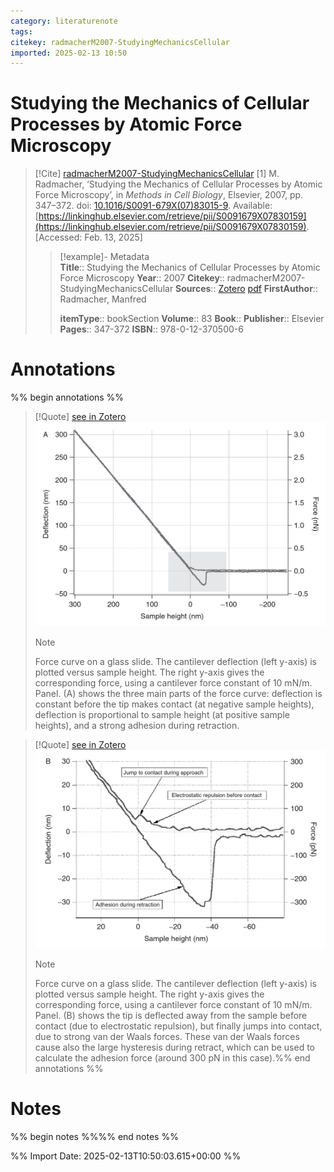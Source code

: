 ```yaml
---
category: literaturenote
tags: 
citekey: radmacherM2007-StudyingMechanicsCellular
imported: 2025-02-13 10:50
---
```


# Studying the Mechanics of Cellular Processes by Atomic Force Microscopy


> [!Cite] [radmacherM2007-StudyingMechanicsCellular](zotero://select/library/items/TEU6XIAU)
> [1]  M. Radmacher, ‘Studying the Mechanics of Cellular Processes by Atomic Force Microscopy’, in _Methods in Cell Biology_, Elsevier, 2007, pp. 347–372. doi: [10.1016/S0091-679X(07)83015-9](https://doi.org/10.1016/S0091-679X\(07\)83015-9). Available: [https://linkinghub.elsevier.com/retrieve/pii/S0091679X07830159](https://linkinghub.elsevier.com/retrieve/pii/S0091679X07830159). [Accessed: Feb. 13, 2025]
> > [!example]- Metadata    
> > **Title**:: Studying the Mechanics of Cellular Processes by Atomic Force Microscopy
> > **Year**:: 2007
> > **Citekey**:: radmacherM2007-StudyingMechanicsCellular
> > **Sources**:: [Zotero](zotero://select/library/items/TEU6XIAU) [pdf](file:////home/joeashton/Zotero/storage/2LPRUTGQ/Radmacher%20-%202007%20-%20Studying%20the%20Mechanics%20of%20Cellular%20Processes%20by%20Atomic%20Force%20Microscopy.pdf) 
> > **FirstAuthor**:: Radmacher, Manfred
> > 
> > **itemType**:: bookSection
> > **Volume**:: 83
> > **Book**:: 
> > **Publisher**:: Elsevier
> > **Pages**:: 347-372
> > **ISBN**:: 978-0-12-370500-6

# Annotations

%% begin annotations %%

> [!Quote] [see in Zotero](zotero://open-pdf/library/items/2LPRUTGQ?page=360&annotation=3EZSY3N7)
> ![figure-14-x143-y387.png](attachments/radmacherM2007-StudyingMechanicsCellular/figure-14-x143-y387.png)
> > [!note]
> > Force curve on a glass slide. The cantilever deflection (left y-axis) is plotted versus sample height. The right y-axis gives the corresponding force, using a cantilever force constant of 10 mN/m. Panel.
> > (A) shows the three main parts of the force curve: deflection is constant before the tip makes contact (at negative sample heights), deflection is proportional to sample height (at positive sample heights), and a strong adhesion during retraction.

> [!Quote] [see in Zotero](zotero://open-pdf/library/items/2LPRUTGQ?page=360&annotation=GUNK2YUY)
> ![figure-14-x140-y168.png](attachments/radmacherM2007-StudyingMechanicsCellular/figure-14-x140-y168.png)
> > [!note]
> > Force curve on a glass slide. The cantilever deflection (left y-axis) is plotted versus sample height. The right y-axis gives the corresponding force, using a cantilever force constant of 10 mN/m. Panel.
> > (B) shows the tip is deflected away from the sample before contact (due to electrostatic repulsion), but finally jumps into contact, due to strong van der Waals forces. These van der Waals forces cause also the large hysteresis during retract, which can be used to calculate the adhesion force (around 300 pN in this case).%% end annotations %%

# Notes

%% begin notes %%%% end notes %%

%% Import Date: 2025-02-13T10:50:03.615+00:00 %%
